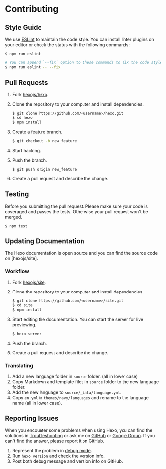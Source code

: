 # Contributing

## Style Guide

We use [ESLint] to maintain the code style. You can install linter plugins on your editor or check the status with the following commands:

``` bash
$ npm run eslint

# You can append `--fix` option to these commands to fix the code style automatically
$ npm run eslint -- --fix
```

## Pull Requests

1. Fork [hexojs/hexo](https://github.com/hexojs/hexo).
2. Clone the repository to your computer and install dependencies.

    ``` bash
    $ git clone https://github.com/<username>/hexo.git
    $ cd hexo
    $ npm install
    ```
    
3. Create a feature branch.

    ``` bash
    $ git checkout -b new_feature
    ```
    
4. Start hacking.
5. Push the branch.

    ``` bash
    $ git push origin new_feature
    ```
    
6. Create a pull request and describe the change.

## Testing

Before you submitting the pull request. Please make sure your code is coveraged and passes the tests. Otherwise your pull request won't be merged.

``` bash
$ npm test
```

## Updating Documentation

The Hexo documentation is open source and you can find the source code on [hexojs/site]. 

### Workflow

1. Fork [hexojs/site](https://github.com/hexojs/site).
2. Clone the repository to your computer and install dependencies.

    ``` bash
    $ git clone https://github.com/<username>/site.git
    $ cd site
    $ npm install
    ```
    
3. Start editing the documentation. You can start the server for live previewing.

    ``` bash
    $ hexo server
    ```
    
4. Push the branch.
5. Create a pull request and describe the change.

### Translating

1. Add a new language folder in `source` folder. (all in lower case)
2. Copy Markdown and template files in `source` folder to the new language folder.
3. Add the new language to `source/_data/language.yml`.
4. Copy `en.yml` in `themes/navy/languages` and rename to the language name (all in lower case).

## Reporting Issues

When you encounter some problems when using Hexo, you can find the solutions in [Troubleshooting](http://hexo.io/docs/troubleshooting.html) or ask me on [GitHub](https://github.com/hexojs/hexo/issues) or [Google Group](https://groups.google.com/group/hexo). If you can't find the answer, please report it on GitHub.

1. Represent the problem in [debug mode](http://hexo.io/docs/commands.html#Debug_mode).
2. Run `hexo version` and check the version info.    
3. Post both debug message and version info on GitHub.

[ESLint]: http://eslint.org/
